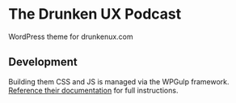 # The Drunken UX Podcast
WordPress theme for drunkenux.com

## Development
Building them CSS and JS is managed via the WPGulp framework. [Reference their documentation](https://github.com/ahmadawais/WPGulp/blob/master/readme.md) for full instructions.